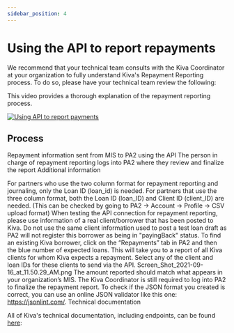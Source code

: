 ```yaml
---
sidebar_position: 4
---
```


# Using the API to report repayments

We recommend that your technical team consults with the Kiva Coordinator at your organization to fully understand Kiva's Repayment Reporting process. To do so, please have your technical team review the following:


This video provides a thorough explanation of the repayment reporting process.

[![Using API to report payments](https://img.youtube.com/vi/KTgcTgjiX5A/0.jpg)](https://www.youtube.com/watch?v=KTgcTgjiX5A&t=1s)

## Process

Repayment information sent from MIS to PA2 using the API
The person in charge of repayment reporting logs into PA2 where they review and finalize the report
Additional information


For partners who use the two column format for repayment reporting and journaling, only the Loan ID (loan_id) is needed. For partners that use the three column format, both the Loan ID (loan_ID) and Client ID (client_ID) are needed. (This can be checked by going to PA2 -> Account -> Profile -> CSV upload format)
When testing the API connection for repayment reporting, please use information of a real client/borrower that has been posted to Kiva. Do not use the same client information used to post a test loan draft as PA2 will not register this borrower as being in "payingBack" status.
To find an existing Kiva borrower, click on the “Repayments” tab in PA2 and then the blue number of expected loans. This will take you to a report of all Kiva clients for whom Kiva expects a repayment. Select any of the client and loan IDs for these clients to send via the API. Screen_Shot_2021-09-16_at_11.50.29_AM.png
The amount reported should match what appears in your organization’s MIS.
The Kiva Coordinator is still required to log into PA2 to finalize the repayment report.
To check if the JSON format you created is correct, you can use an online JSON validator like this one:  https://jsonlint.com/.
Technical documentation

All of Kiva's technical documentation, including endpoints, can be found [here](https://partner-api.k1.kiva.org/swagger-ui/):

